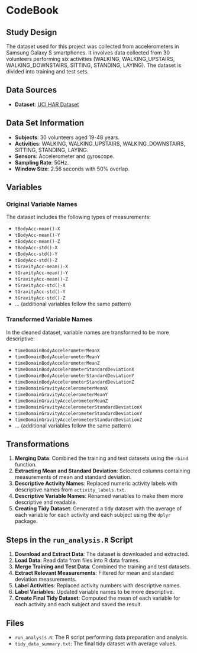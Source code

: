 # CodeBook

## Study Design

The dataset used for this project was collected from accelerometers in Samsung Galaxy S smartphones. It involves data collected from 30 volunteers performing six activities (WALKING, WALKING_UPSTAIRS, WALKING_DOWNSTAIRS, SITTING, STANDING, LAYING). The dataset is divided into training and test sets.

## Data Sources

- **Dataset**: [UCI HAR Dataset](https://d396qusza40orc.cloudfront.net/getdata%2Fprojectfiles%2FUCI%20HAR%20Dataset.zip)

## Data Set Information

- **Subjects**: 30 volunteers aged 19-48 years.
- **Activities**: WALKING, WALKING_UPSTAIRS, WALKING_DOWNSTAIRS, SITTING, STANDING, LAYING.
- **Sensors**: Accelerometer and gyroscope.
- **Sampling Rate**: 50Hz.
- **Window Size**: 2.56 seconds with 50% overlap.

## Variables

### Original Variable Names

The dataset includes the following types of measurements:

- `tBodyAcc-mean()-X`
- `tBodyAcc-mean()-Y`
- `tBodyAcc-mean()-Z`
- `tBodyAcc-std()-X`
- `tBodyAcc-std()-Y`
- `tBodyAcc-std()-Z`
- `tGravityAcc-mean()-X`
- `tGravityAcc-mean()-Y`
- `tGravityAcc-mean()-Z`
- `tGravityAcc-std()-X`
- `tGravityAcc-std()-Y`
- `tGravityAcc-std()-Z`
- ... (additional variables follow the same pattern)

### Transformed Variable Names

In the cleaned dataset, variable names are transformed to be more descriptive:

- `timeDomainBodyAccelerometerMeanX`
- `timeDomainBodyAccelerometerMeanY`
- `timeDomainBodyAccelerometerMeanZ`
- `timeDomainBodyAccelerometerStandardDeviationX`
- `timeDomainBodyAccelerometerStandardDeviationY`
- `timeDomainBodyAccelerometerStandardDeviationZ`
- `timeDomainGravityAccelerometerMeanX`
- `timeDomainGravityAccelerometerMeanY`
- `timeDomainGravityAccelerometerMeanZ`
- `timeDomainGravityAccelerometerStandardDeviationX`
- `timeDomainGravityAccelerometerStandardDeviationY`
- `timeDomainGravityAccelerometerStandardDeviationZ`
- ... (additional variables follow the same pattern)

## Transformations

1. **Merging Data**: Combined the training and test datasets using the `rbind` function.
2. **Extracting Mean and Standard Deviation**: Selected columns containing measurements of mean and standard deviation.
3. **Descriptive Activity Names**: Replaced numeric activity labels with descriptive names from `activity_labels.txt`.
4. **Descriptive Variable Names**: Renamed variables to make them more descriptive and readable.
5. **Creating Tidy Dataset**: Generated a tidy dataset with the average of each variable for each activity and each subject using the `dplyr` package.

## Steps in the `run_analysis.R` Script

1. **Download and Extract Data**: The dataset is downloaded and extracted.
2. **Load Data**: Read data from files into R data frames.
3. **Merge Training and Test Data**: Combined the training and test datasets.
4. **Extract Relevant Measurements**: Filtered for mean and standard deviation measurements.
5. **Label Activities**: Replaced activity numbers with descriptive names.
6. **Label Variables**: Updated variable names to be more descriptive.
7. **Create Final Tidy Dataset**: Computed the mean of each variable for each activity and each subject and saved the result.

## Files

- `run_analysis.R`: The R script performing data preparation and analysis.
- `tidy_data_summary.txt`: The final tidy dataset with average values.
